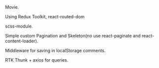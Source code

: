Movie.

Using Redux Toolkit, react-routed-dom

scss-module.

Simple custom Pagination and Skeleton(no use react-paginate and react-content-loader). 

Middleware for saving in localStorage comments.

RTK Thunk + axios for queries.
